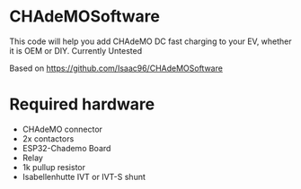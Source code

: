 # CHAdeMOSoftware
This code will help you add CHAdeMO DC fast charging to your EV, whether it is OEM or DIY.  Currently Untested

Based on https://github.com/Isaac96/CHAdeMOSoftware

# Required hardware 
- CHAdeMO connector  
- 2x contactors  
- ESP32-Chademo Board
- Relay  
- 1k pullup resistor   
- Isabellenhutte IVT or IVT-S shunt





